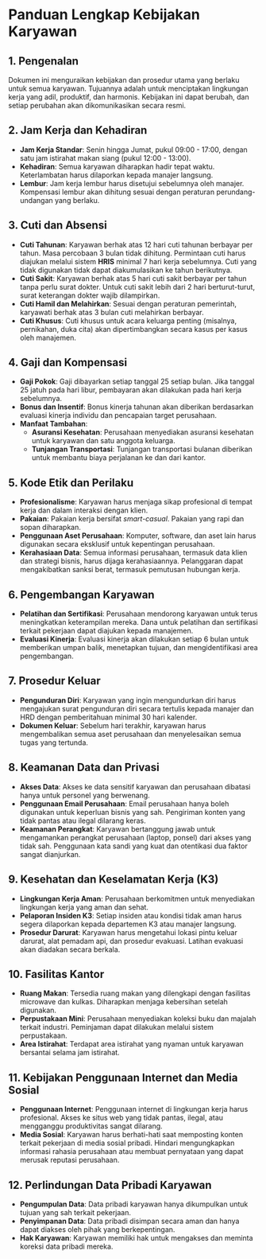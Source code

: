 # Panduan Lengkap Kebijakan Karyawan

## 1. Pengenalan
Dokumen ini menguraikan kebijakan dan prosedur utama yang berlaku untuk semua karyawan. Tujuannya adalah untuk menciptakan lingkungan kerja yang adil, produktif, dan harmonis. Kebijakan ini dapat berubah, dan setiap perubahan akan dikomunikasikan secara resmi.

## 2. Jam Kerja dan Kehadiran
* **Jam Kerja Standar**: Senin hingga Jumat, pukul 09:00 - 17:00, dengan satu jam istirahat makan siang (pukul 12:00 - 13:00).
* **Kehadiran**: Semua karyawan diharapkan hadir tepat waktu. Keterlambatan harus dilaporkan kepada manajer langsung.
* **Lembur**: Jam kerja lembur harus disetujui sebelumnya oleh manajer. Kompensasi lembur akan dihitung sesuai dengan peraturan perundang-undangan yang berlaku.

## 3. Cuti dan Absensi
* **Cuti Tahunan**: Karyawan berhak atas 12 hari cuti tahunan berbayar per tahun. Masa percobaan 3 bulan tidak dihitung. Permintaan cuti harus diajukan melalui sistem **HRIS** minimal 7 hari kerja sebelumnya. Cuti yang tidak digunakan tidak dapat diakumulasikan ke tahun berikutnya.
* **Cuti Sakit**: Karyawan berhak atas 5 hari cuti sakit berbayar per tahun tanpa perlu surat dokter. Untuk cuti sakit lebih dari 2 hari berturut-turut, surat keterangan dokter wajib dilampirkan.
* **Cuti Hamil dan Melahirkan**: Sesuai dengan peraturan pemerintah, karyawati berhak atas 3 bulan cuti melahirkan berbayar.
* **Cuti Khusus**: Cuti khusus untuk acara keluarga penting (misalnya, pernikahan, duka cita) akan dipertimbangkan secara kasus per kasus oleh manajemen.

## 4. Gaji dan Kompensasi
* **Gaji Pokok**: Gaji dibayarkan setiap tanggal 25 setiap bulan. Jika tanggal 25 jatuh pada hari libur, pembayaran akan dilakukan pada hari kerja sebelumnya.
* **Bonus dan Insentif**: Bonus kinerja tahunan akan diberikan berdasarkan evaluasi kinerja individu dan pencapaian target perusahaan.
* **Manfaat Tambahan**:
    * **Asuransi Kesehatan**: Perusahaan menyediakan asuransi kesehatan untuk karyawan dan satu anggota keluarga.
    * **Tunjangan Transportasi**: Tunjangan transportasi bulanan diberikan untuk membantu biaya perjalanan ke dan dari kantor.

## 5. Kode Etik dan Perilaku
* **Profesionalisme**: Karyawan harus menjaga sikap profesional di tempat kerja dan dalam interaksi dengan klien.
* **Pakaian**: Pakaian kerja bersifat *smart-casual*. Pakaian yang rapi dan sopan diharapkan.
* **Penggunaan Aset Perusahaan**: Komputer, software, dan aset lain harus digunakan secara eksklusif untuk kepentingan perusahaan.
* **Kerahasiaan Data**: Semua informasi perusahaan, termasuk data klien dan strategi bisnis, harus dijaga kerahasiaannya. Pelanggaran dapat mengakibatkan sanksi berat, termasuk pemutusan hubungan kerja.

## 6. Pengembangan Karyawan
* **Pelatihan dan Sertifikasi**: Perusahaan mendorong karyawan untuk terus meningkatkan keterampilan mereka. Dana untuk pelatihan dan sertifikasi terkait pekerjaan dapat diajukan kepada manajemen.
* **Evaluasi Kinerja**: Evaluasi kinerja akan dilakukan setiap 6 bulan untuk memberikan umpan balik, menetapkan tujuan, dan mengidentifikasi area pengembangan.

## 7. Prosedur Keluar
* **Pengunduran Diri**: Karyawan yang ingin mengundurkan diri harus mengajukan surat pengunduran diri secara tertulis kepada manajer dan HRD dengan pemberitahuan minimal 30 hari kalender.
* **Dokumen Keluar**: Sebelum hari terakhir, karyawan harus mengembalikan semua aset perusahaan dan menyelesaikan semua tugas yang tertunda.

## 8. Keamanan Data dan Privasi
* **Akses Data**: Akses ke data sensitif karyawan dan perusahaan dibatasi hanya untuk personel yang berwenang.
* **Penggunaan Email Perusahaan**: Email perusahaan hanya boleh digunakan untuk keperluan bisnis yang sah. Pengiriman konten yang tidak pantas atau ilegal dilarang keras.
* **Keamanan Perangkat**: Karyawan bertanggung jawab untuk mengamankan perangkat perusahaan (laptop, ponsel) dari akses yang tidak sah. Penggunaan kata sandi yang kuat dan otentikasi dua faktor sangat dianjurkan.

## 9. Kesehatan dan Keselamatan Kerja (K3)
* **Lingkungan Kerja Aman**: Perusahaan berkomitmen untuk menyediakan lingkungan kerja yang aman dan sehat.
* **Pelaporan Insiden K3**: Setiap insiden atau kondisi tidak aman harus segera dilaporkan kepada departemen K3 atau manajer langsung.
* **Prosedur Darurat**: Karyawan harus mengetahui lokasi pintu keluar darurat, alat pemadam api, dan prosedur evakuasi. Latihan evakuasi akan diadakan secara berkala.

## 10. Fasilitas Kantor
* **Ruang Makan**: Tersedia ruang makan yang dilengkapi dengan fasilitas microwave dan kulkas. Diharapkan menjaga kebersihan setelah digunakan.
* **Perpustakaan Mini**: Perusahaan menyediakan koleksi buku dan majalah terkait industri. Peminjaman dapat dilakukan melalui sistem perpustakaan.
* **Area Istirahat**: Terdapat area istirahat yang nyaman untuk karyawan bersantai selama jam istirahat.

## 11. Kebijakan Penggunaan Internet dan Media Sosial
* **Penggunaan Internet**: Penggunaan internet di lingkungan kerja harus profesional. Akses ke situs web yang tidak pantas, ilegal, atau mengganggu produktivitas sangat dilarang.
* **Media Sosial**: Karyawan harus berhati-hati saat memposting konten terkait pekerjaan di media sosial pribadi. Hindari mengungkapkan informasi rahasia perusahaan atau membuat pernyataan yang dapat merusak reputasi perusahaan.

## 12. Perlindungan Data Pribadi Karyawan
* **Pengumpulan Data**: Data pribadi karyawan hanya dikumpulkan untuk tujuan yang sah terkait pekerjaan.
* **Penyimpanan Data**: Data pribadi disimpan secara aman dan hanya dapat diakses oleh pihak yang berkepentingan.
* **Hak Karyawan**: Karyawan memiliki hak untuk mengakses dan meminta koreksi data pribadi mereka.